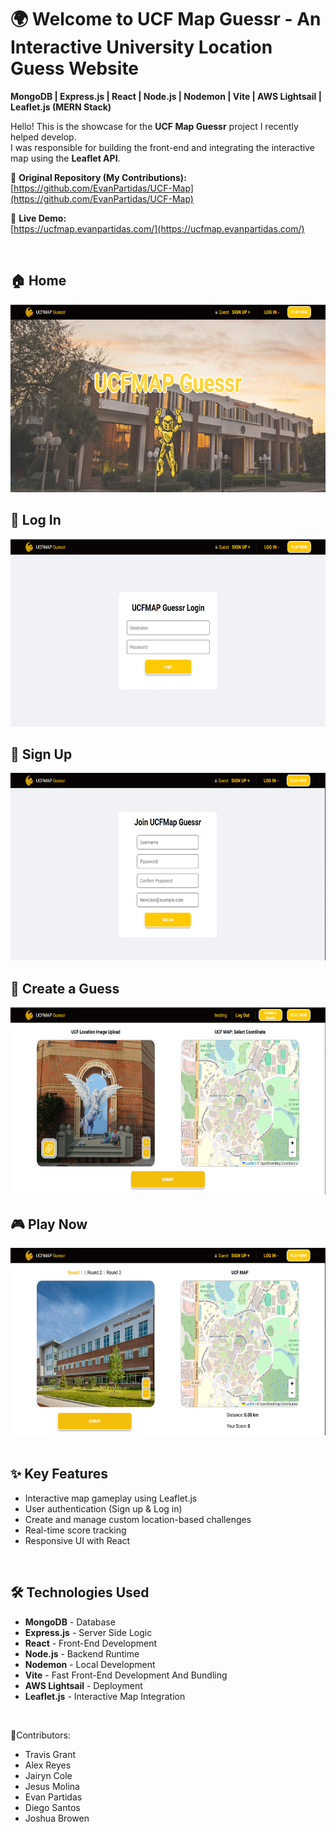 # 🌍 Welcome to UCF Map Guessr - An Interactive University Location Guess Website
**MongoDB | Express.js | React | Node.js | Nodemon | Vite | AWS Lightsail | Leaflet.js (MERN Stack)**

Hello! This is the showcase for the **UCF Map Guessr** project I recently helped develop.  
I was responsible for building the front-end and integrating the interactive map using the **Leaflet API**.

🔗 **Original Repository (My Contributions):**  
[https://github.com/EvanPartidas/UCF-Map](https://github.com/EvanPartidas/UCF-Map)

🔗 **Live Demo:**  
[https://ucfmap.evanpartidas.com/](https://ucfmap.evanpartidas.com/)

<br>

## 🏠 Home  
<div align="center">  
  <img src="github/images/Home.png" height="300px" width="auto" alt="Home Page Screenshot">  
</div>

## 🔐 Log In  
<div align="center">  
  <img src="github/images/Log-In.png" height="300px" width="auto" alt="Log In Screenshot">  
</div>

## 📝 Sign Up  
<div align="center">  
  <img src="github/images/Sign-Up.png" height="300px" width="auto" alt="Sign Up Screenshot">  
</div>

## 📍 Create a Guess  
<div align="center">  
  <img src="github/images/Create-Guess.png" height="300px" width="auto" alt="Create a Guess Screenshot">  
</div>

## 🎮 Play Now  
<div align="center">  
  <img src="github/images/Play-Now.png" height="300px" width="auto" alt="Play Now Screenshot">  
</div>

<br>

## ✨ Key Features  
- Interactive map gameplay using Leaflet.js  
- User authentication (Sign up & Log in)  
- Create and manage custom location-based challenges  
- Real-time score tracking  
- Responsive UI with React

<br>

## 🛠 Technologies Used  
- **MongoDB** - Database  
- **Express.js** - Server Side Logic  
- **React** - Front-End Development  
- **Node.js** - Backend Runtime  
- **Nodemon** - Local Development
- **Vite** - Fast Front-End Development And Bundling
- **AWS Lightsail** - Deployment  
- **Leaflet.js** - Interactive Map Integration

<br>

🤝Contributors:
- Travis Grant
- Alex Reyes
- Jairyn Cole
- Jesus Molina
- Evan Partidas
- Diego Santos
- Joshua Browen
